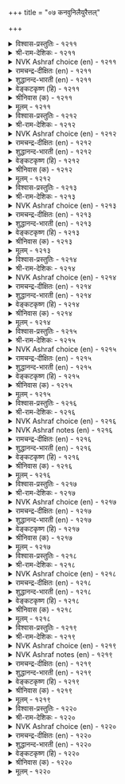 +++
title = "०७ कनवुनिलैयुरैत्तल्"

+++


<details><summary>विश्वास-प्रस्तुतिः - १२११</summary>

कादलर् तूदॊडु वन्द कऩविऩुक्कु
यादुसॆय् वेऩ्कॊल् विरुन्दु। १२११
</details>

<details><summary>श्री-राम-देशिकः - १२११</summary>

प्रियान्देशसहितः स्वप्नो यः समुपागतः ।  
निद्रायां तस्य चातिथ्यं कीदृशं करवाण्यहम् ॥ १२११॥
</details>

<details><summary>NVK Ashraf choice (en) - १२११</summary>

१२११
How shall I feast this dream which brought
A message from my lord?
(P.S. Sundaram)
</details>

<details><summary>रामचन्द्र-दीक्षितः (en) - १२११</summary>

1211 kātalar tūtoṭu vanta kaṉaviṉukku  
yātucey vēṉkol viruntu.

1211\. With what feast may I entertain the dream that has brought glad tidings of my lover?  
</details>

<details><summary>शुद्धानन्द-भारती (en) - १२११</summary>

1\. காதலர் தூதொடு வந்த கனவினுக்கு  
யாதுசெய் வேன்கொல் விருந்து.  
How shall I feast this dream-vision  
That brings the beloved's love-mission?        1211  
</details>

<details><summary>वेङ्कटकृष्ण (हि) - १२११</summary>

1211
प्रियतम का जो दूत बन, आया स्वप्नाकार ।  
उसका मैं कैसे करूँ, युग्य अतिथि-सत्कार ॥
</details>

<details><summary>श्रीनिवास (क) - १२११</summary>

1211. (नानु विरहदल्लि सॊरगि मलगिरुवाग) प्रियतमन सन्देशदॊडनॆ बन्द कनसिगॆ तक्क रीतियल्लि
सन्मानवन्नु हेगॆ माडूवुदेनो!

</details>

<details><summary>मूलम् - १२११</summary>

कादलर् तूदॊडु वन्द कऩविऩुक्कु
यादुसॆय् वेऩ्कॊल् विरुन्दु। १२११
</details>

<details><summary>विश्वास-प्रस्तुतिः - १२१२</summary>

कयलुण्गण् याऩिरप्पत् तुञ्जिऱ् कलन्दार्क्कु
उयलुण्मै साऱ्ऱुवेऩ् मऩ्। १२१२
</details>

<details><summary>श्री-राम-देशिकः - १२१२</summary>

नेत्रे निद्रावशं प्राप्ते स्वप्ने प्राप्तं प्रियं प्रति ।  
कथं ''कृच्छेण जीवामी'' त्येतद् ब्रूयां विहेषतः ॥ १२१२॥
</details>

<details><summary>NVK Ashraf choice (en) - १२१२</summary>

१२१२
If only my painted eyes could sleep,
I will tell him in my dream of my true predicament. *
(K. Krishnaswamy & Vijaya Ramkumar)
</details>

<details><summary>रामचन्द्र-दीक्षितः (en) - १२१२</summary>

1212 kayaluṇkaṇ yāṉirappat tuñciṉ kalantārkku  
uyaluṇmai cāṟṟuvēṉ maṉ.

1212\. If only my eyes would close in sleep at my request, how I would meet him in dreams!  
</details>

<details><summary>शुद्धानन्द-भारती (en) - १२१२</summary>

2\. கயலுண்கண் யானிரப்பத் துஞ்சிற் கலந்தார்க்கு  
உயலுண்மை சாற்றுவேன் மன்.  
I beg these fish-like dark eyes sleep  
To tell my lover how life I keep.        1212  
</details>

<details><summary>वेङ्कटकृष्ण (हि) - १२१२</summary>

1212
यदि सुन मेरी प्रार्थना, दृग हों निद्रावान ।  
दुख सह बचने की कथा, प्रिय से कहूँ बखान ॥
</details>

<details><summary>श्रीनिवास (क) - १२१२</summary>

1212. नन्न कप्पाद मीन्गण्णुगळु नन्न कोरिकॆयन्तॆ निद्रावशवादरॆ, कनसिनल्लि सन्धिसुव नन्न प्रियतमनिगॆ नानु
विरहवेदनॆयल्लि पारागि उळिदिरुव सङ्गतियन्नु सारि हेळुवनु.

</details>

<details><summary>मूलम् - १२१२</summary>

कयलुण्गण् याऩिरप्पत् तुञ्जिऱ् कलन्दार्क्कु
उयलुण्मै साऱ्ऱुवेऩ् मऩ्। १२१२
</details>

<details><summary>विश्वास-प्रस्तुतिः - १२१३</summary>

नऩविऩाल् नल्गा तवरैक् कऩविऩाल्
काण्डलिऩ् उण्डॆऩ् उयिर्। १२१३
</details>

<details><summary>श्री-राम-देशिकः - १२१३</summary>

जाग्रद्दशायां यो नैव मयि प्रीतिं व्यधात् प्रियः ।  
स्वप्ने वा दर्शनात्तस्य जीवाम्यत्र कथञ्चन ॥ १२१३॥
</details>

<details><summary>NVK Ashraf choice (en) - १२१३</summary>

१२१३
Though I miss him when I am awake,
My life lingers on as I see him in my dreams. *
(J. Narayanaswamy)
</details>

<details><summary>रामचन्द्र-दीक्षितः (en) - १२१३</summary>

1213 naṉaviṉāl nalkā tavaraik kaṉaviṉāl  
kāṇṭaliṉ uṇṭeṉ uyir.

1213\. The merciless one favours me not in waking hours but in dreams I feast on him and thus manage to live.  
</details>

<details><summary>शुद्धानन्द-भारती (en) - १२१३</summary>

3\. நனவினால் நல்கா தவரைக் கனவினால்  
காண்டலின் உண்டென் உயிர்.  
In wakeful hours who sees me not  
I meet in dreams and linger yet.        1213  
</details>

<details><summary>वेङ्कटकृष्ण (हि) - १२१३</summary>

1213
जाग्रत रहने पर कृपा, करते नहीं सुजान ।  
दर्शन देते स्वप्न में, तब तो रखती प्राण ॥
</details>

<details><summary>श्रीनिवास (क) - १२१३</summary>

1213. ननसिदल्लि नन्नन्नु प्रीतिसद प्रियतमनन्नु कनसिनल्लि काणुवुदरिन्दले नानु जीवन्तवागि उळिदिद्देनॆ.

</details>

<details><summary>मूलम् - १२१३</summary>

नऩविऩाल् नल्गा तवरैक् कऩविऩाल्
काण्डलिऩ् उण्डॆऩ् उयिर्। १२१३
</details>

<details><summary>विश्वास-प्रस्तुतिः - १२१४</summary>

कऩविऩाऩ् उण्डागुम् कामम् नऩविऩाऩ्
नल्गारै नाडित् तरऱ्कु। १२१४
</details>

<details><summary>श्री-राम-देशिकः - १२१४</summary>

मयि जाग्रति यः प्रीतिं कामुको नाकरोन्मयि ।  
स्वप्नेन स समानीतस्तत्न प्रीतिं करोम्यहम् ॥ १२१४॥
</details>

<details><summary>NVK Ashraf choice (en) - १२१४</summary>

१२१४
Dreams sustain my love for in it I seek him
Who visits not while I am awake.
(W.H. Drew and J. Lazarus), (K. Krishnaswamy & Vijaya Ramkumar)
</details>

<details><summary>रामचन्द्र-दीक्षितः (en) - १२१४</summary>

1214 kaṉaviṉāṉ uṇṭākum kāmam naṉaviṉāl  
nalkārai nāṭit taraṟku.

1214\. Why do I love dreams? It is because they bring before me the one who in waking hours favours me not.  
</details>

<details><summary>शुद्धानन्द-भारती (en) - १२१४</summary>

4\. கனவினான் உண்டாகும் காமம் நனவினான்  
நல்காரை நாடித் தரற்கு.  
In dreams I enjoy his love-bliss  
Who in wakeful hours I miss.        1214  
</details>

<details><summary>वेङ्कटकृष्ण (हि) - १२१४</summary>

1214
जाग्रति में करते नहीं, नाथ कृपा कर योग ।  
खोज स्वप्न ने ला दिया, सो उसमें सुख-भोग ॥
</details>

<details><summary>श्रीनिवास (क) - १२१४</summary>

1214. ननसिनल्लि नन्नन्नु प्रीतिसद प्रियतमनन्नु कनसिदल्लि आरसि करॆदुकॊण्डु बरुवुरिन्दले ननगॆ आ
कनसिनिन्द कामसुखवुण्टागुत्तिदॆ.

</details>

<details><summary>मूलम् - १२१४</summary>

कऩविऩाऩ् उण्डागुम् कामम् नऩविऩाऩ्
नल्गारै नाडित् तरऱ्कु। १२१४
</details>

<details><summary>विश्वास-प्रस्तुतिः - १२१५</summary>

नऩविऩाल् कण्डदूउम् आङ्गे कऩवुन्दाऩ्
कण्ड पॊऴुदे इऩिदु। १२१५
</details>

<details><summary>श्री-राम-देशिकः - १२१५</summary>

जाग्रद्दशायां यद् दृष्टं तदासीत् क्षणिकं सुखम् ।  
अद्य स्वप्नगतानन्दो यः सोऽपि क्षणिकोऽभवत् ॥ १२१५॥
</details>

<details><summary>NVK Ashraf choice (en) - १२१५</summary>

१२१५
The very sight of him is joyous.
Be it in dreams or while I am awake.
(N.V.K. Ashraf)
</details>

<details><summary>रामचन्द्र-दीक्षितः (en) - १२१५</summary>

1215 naṉaviṉāl kaṇṭatūum āṅkē kaṉavuntāṉ  
kaṇṭa poḻutē iṉitu.

1215\. Sweet is his presence in the waking hours; sweet too is his appearance in a dream. What then do I miss in seeing him in my dreams?  
</details>

<details><summary>शुद्धानन्द-भारती (en) - १२१५</summary>

5\. நனவினாற் கண்டதூஉம் ஆங்கே கனவுந்தான்  
கண்ட பொழுதெ இனிது.  
Dream-sight of him delights at once  
Awake- What of seeing him -hence.        1215  
</details>

<details><summary>वेङ्कटकृष्ण (हि) - १२१५</summary>

1215
आँखों में जब तक रहे, जाग्रति में सुख-भोग ।  
सपने में भी सुख रहा, जब तक दर्शन-योग ॥
</details>

<details><summary>श्रीनिवास (क) - १२१५</summary>

1215. (हिन्दॆ) ननसिनल्लि प्रियतमनन्नु काणुवाग उण्टाद मधुर अनुभववे कनसिनल्लि अवनन्नु काणुवागलू
ननगॆ सिगुत्तिदॆ!

</details>

<details><summary>मूलम् - १२१५</summary>

नऩविऩाल् कण्डदूउम् आङ्गे कऩवुन्दाऩ्
कण्ड पॊऴुदे इऩिदु। १२१५
</details>

<details><summary>विश्वास-प्रस्तुतिः - १२१६</summary>

नऩवॆऩ ऒऩ्ऱिल्लै आयिऩ् कऩविऩाल्
कादलर् नीङ्गलर् मऩ्। १२१६
</details>

<details><summary>श्री-राम-देशिकः - १२१६</summary>

भुवि जाग्रदवस्थेयं सर्वदा न भवेद्यदि ।  
तदा प्रियः स्वप्नदृष्टो मां वियुज्य न यास्पति ॥ १२१६॥
</details>

<details><summary>NVK Ashraf choice (en) - १२१६</summary>

१२१६
Save for that thing called waking,
My dream-lover won't leave me indeed.
(P.S. Sundaram)
</details>

<details><summary>NVK Ashraf notes (en) - १२१६</summary>

१२१६. In other words: "But for this state of wakefulness, I would have my beloved always in my dreams" * - (K. Krishnaswamy & Vijaya Ramkumar), (W.H. Drew and J. Lazarus)
</details>

<details><summary>रामचन्द्र-दीक्षितः (en) - १२१६</summary>

1216 naṉaveṉa oṉṟuillai āyiṉ kaṉaviṉāl  
kātalar nīṅkalar maṉ.

1216\. If only there was no such thing as waking hours, my lover would never desert me in my dreams.  
</details>

<details><summary>शुद्धानन्द-भारती (en) - १२१६</summary>

6\. நனவென ஒன்றில்லை யாயின் கனவினால்  
காதலர் நீங்கலர் மன்.  
If wakeful hours cometo nought  
My lov'r in dreams would nev'r depart        1216  
</details>

<details><summary>वेङ्कटकृष्ण (हि) - १२१६</summary>

1216
यदि न रहे यह जागरण, तो मेरे प्रिय नाथ ।  
जो आते हैं स्वप्न में, छोड़ न जावें साथ ॥
</details>

<details><summary>श्रीनिवास (क) - १२१६</summary>

1216. ननसु ऎन्नुव स्थितियॊन्दु इल्ल ऎन्दादरॆ कनसिनल्लि कॊडिद नन्न प्रियतमनु नन्नन्नु तॊरॆदु ऎन्दिगू
आगुवुदिल्ल.

</details>

<details><summary>मूलम् - १२१६</summary>

नऩवॆऩ ऒऩ्ऱिल्लै आयिऩ् कऩविऩाल्
कादलर् नीङ्गलर् मऩ्। १२१६
</details>

<details><summary>विश्वास-प्रस्तुतिः - १२१७</summary>

नऩविऩाल् नल्गाक् कॊडियार् कऩवऩाल्
ऎऩ्ऎम्मैप् पीऴिप् पदु। १२१७
</details>

<details><summary>श्री-राम-देशिकः - १२१७</summary>

मयि जाग्रति संयुज्य यः क्रूरो नाकरोत् प्रियम् ।  
स्वप्नो परं समागत्य मां कुतो व्यथयत्यसौ ॥ १२१७॥
</details>

<details><summary>NVK Ashraf choice (en) - १२१७</summary>

१२१७
Why does he haunt me in my dreams
When he cruelly deserts me when awake? *
(V.V.S. Aiyar)
</details>

<details><summary>रामचन्द्र-दीक्षितः (en) - १२१७</summary>

1217 naṉaviṉāl nalkāk koṭiyār kaṉaviṉāl  
eṉemmaip pīḻip patu.

1217\. Why does the cruel one plague me in my dreams when he shows no compassion on me in my waking state?  
</details>

<details><summary>शुद्धानन्द-भारती (en) - १२१७</summary>

7\. நனவினால் நல்காக் கொடியார் கனவினால்  
என்எம்மைப் பீழிப் பது.  
Awake he throws my overtures  
Adream, ah cruel! he tortures!        1217  
</details>

<details><summary>वेङ्कटकृष्ण (हि) - १२१७</summary>

1217
कृपा न कर जागरण में, निष्ठुर रहे सुजन ।  
पीड़ित करते किसलिये, मुझे स्वप्न में प्राण ॥
</details>

<details><summary>श्रीनिवास (क) - १२१७</summary>

1217. ननसिनल्लि प्रीतिय करुणॆ तोरद कठिण मनस्सुळ्ळ प्रियतमनु कासिनल्लि (मात्र) बन्दु नन्नन्नु पीडिसुवुदेकॆ?

</details>

<details><summary>मूलम् - १२१७</summary>

नऩविऩाल् नल्गाक् कॊडियार् कऩवऩाल्
ऎऩ्ऎम्मैप् पीऴिप् पदु। १२१७
</details>

<details><summary>विश्वास-प्रस्तुतिः - १२१८</summary>

तुञ्जुङ्गाल् तोळ्मेलर् आगि विऴिक्कुङ्गाल्
नॆञ्जत्तर् आवर् विरैन्दु। १२१८
</details>

<details><summary>श्री-राम-देशिकः - १२१८</summary>

मत्स्वप्ने कामुकः प्राप्य स्कन्धमारुह्य वर्तते ।  
निद्रान्ते पूर्ववत्सोऽयं मम मानसमाविशेत् ॥ १२१८॥
</details>

<details><summary>NVK Ashraf choice (en) - १२१८</summary>

१२१८
Asleep he is round my shoulders.
Awake he hurries back to my heart. *
(P.S. Sundaram)
</details>

<details><summary>रामचन्द्र-दीक्षितः (en) - १२१८</summary>

1218 tuñcuṅkāl tōḷmēlar āki viḻikkuṅkāl  
neñcattar āvar viraintu.

1218\. She says to her companion: “He embraces me in my dreams but the moment I awake he quickly vanishes into my heart.”  
</details>

<details><summary>शुद्धानन्द-भारती (en) - १२१८</summary>

8\. துஞ்சுங்கால் தோள்மேலர் ஆகி விழிக்குங்கால்  
நெஞ்சத்தர் ஆவர் விரைந்து.  
Asleep he embraces me fast;  
Awake he enters quick my heart.        1218  
</details>

<details><summary>वेङ्कटकृष्ण (हि) - १२१८</summary>

1218
गले लगाते नींद में, पर जब पडती जाग ।  
तब दिल के अन्दर सुजन, झट जाते हैं भाग ॥
</details>

<details><summary>श्रीनिवास (क) - १२१८</summary>

1218. नानु निद्रिसिरुवाग (कनसिनल्लि बन्दु) नन्न तोळ मेलॆ ऒरगिदवरु, ननगॆ ऎच्चरवादॊडनॆये त्वरॆयागि
बन्दु नन्न हृदयदल्लि सेरिकॊळ्ळुवरु.

</details>

<details><summary>मूलम् - १२१८</summary>

तुञ्जुङ्गाल् तोळ्मेलर् आगि विऴिक्कुङ्गाल्
नॆञ्जत्तर् आवर् विरैन्दु। १२१८
</details>

<details><summary>विश्वास-प्रस्तुतिः - १२१९</summary>

नऩविऩाल् नल्गारै नोवर् कऩविऩाल्
कादलर्क् काणा तवर्। १२१९
</details>

<details><summary>श्री-राम-देशिकः - १२१९</summary>

अदृश्यं स्वप्नवेलायां तथा जाग्रद्दशास्वपि ।  
प्रियं प्रीतिमकुर्वन्तं स्मृत्वा खेदयुताः स्त्रियः ॥ १२१९॥
</details>

<details><summary>NVK Ashraf choice (en) - १२१९</summary>

१२१९
Only those starved of love dreams,
Rue missing their beloved in wakefulness. *
(J. Narayanaswamy)
</details>

<details><summary>NVK Ashraf notes (en) - १२१९</summary>

१२१९. A good alternate translation is given by (K.R. Srinivasa Iyengar): "They blame him for not visiting me; they know not what dreams can do"
</details>

<details><summary>रामचन्द्र-दीक्षितः (en) - १२१९</summary>

1219 naṉaviṉāl nalkārai nōvar kaṉaviṉāl  
kātalark kāṇā tavar.

1219\. Only those women who do not see their lovers in dreams, blame them for their cruelty in walking hours.  
</details>

<details><summary>शुद्धानन्द-भारती (en) - १२१९</summary>

9\. நனவினால் நல்காரை நோவர் கனவினால்  
காதலர்க் காணா தவர்.  
In dreams who don't discern lovers  
Rue their missing in wakeful hours.        1219  
</details>

<details><summary>वेङ्कटकृष्ण (हि) - १२१९</summary>

1219
जाग्रति में अप्राप्त को, कोसेंगी वे वाम ।  
जिनके प्रिय ने स्वप्न में, मिल न दिया आराम ॥
</details>

<details><summary>श्रीनिवास (क) - १२१९</summary>

1219. प्रेमद अनुभवविल्लदॆ, कनसिनल्लि इनियनन्नु काणलारद बॆडगियरु, ननसिनल्लि ननगॆ प्रेमवन्नु करुणिसद
नल्लन कल्लॆदॆयन्नु कुरितु निन्दिसि आडुवरु.

</details>

<details><summary>मूलम् - १२१९</summary>

नऩविऩाल् नल्गारै नोवर् कऩविऩाल्
कादलर्क् काणा तवर्। १२१९
</details>

<details><summary>विश्वास-प्रस्तुतिः - १२२०</summary>

नऩविऩाल् नम्नीत्तार् ऎऩ्पर् कऩविऩाल्
काणार्गॊल् इव्वू रवर्। १२२०
</details>

<details><summary>श्री-राम-देशिकः - १२२०</summary>

''त्याक्तवाऽस्मान् नायकः प्रायादि'' ति निन्दन्ति याः स्त्रियः ।  
अविर्भवन्तं स्वप्ने तं न निन्दन्ति हि ताः किमु ॥ १२२०॥
</details>

<details><summary>NVK Ashraf choice (en) - १२२०</summary>

१२२०
He is a deserter, people say.
But how can they see his visits in my dreams?
(N.V.K. Ashraf), (P.S. Sundaram)
</details>

<details><summary>रामचन्द्र-दीक्षितः (en) - १२२०</summary>

1220 naṉaviṉāl namnīttār eṉpar kaṉaviṉāl  
kāṇārkol ivvū ravar.

1220\. Folk say: “He has abandoned her in sooth.” Verily they do not know how he visits me in my dreams.  
</details>

<details><summary>शुद्धानन्द-भारती (en) - १२२०</summary>

10\. நனவினால் நம்நீத்தார் என்பர் கனவினால்  
காணார்கொல் இவ்வூ ரவர்.  
The townsmen say he left me thus  
In dreams failing to see him close.        1220  
</details>

<details><summary>वेङ्कटकृष्ण (हि) - १२२०</summary>

1220
यों कहते प्रिय का मुझे, जाग्रति में नहिं योग ।  
सपने में ना देखते, क्या इस पुर के लोग ॥
</details>

<details><summary>श्रीनिवास (क) - १२२०</summary>

1220. ननसिनल्लि नन्नन्नु अवरु तॊरॆदु होदरॆन्दु ई ऊरवरु निन्दिसि माताडुवरल्ल! नन्न कनसिनल्लि अवरु
बन्दु होगुवुदन्नु काणलाररॆ?
</details>

<details><summary>मूलम् - १२२०</summary>

नऩविऩाल् नम्नीत्तार् ऎऩ्पर् कऩविऩाल्
काणार्गॊल् इव्वू रवर्। १२२०
</details>

